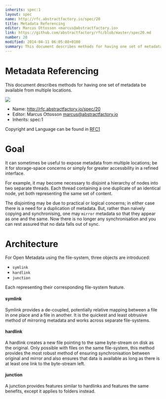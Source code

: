 ```yaml
---
inherits: spec:1
layout: spec
name: http://rfc.abstractfactory.io/spec/20
title: Metadata Referencing
editor: Marcus Ottosson <marcus@abstractfactory.io>
link: https://github.com/abstractfactory/rfc/blob/master/spec20.md
number: 20
modified: 2014-04-11 06:05:08+0100
summary: This document describes methods for having one set of metadata be available from multiple locations.
---
```


# Metadata Referencing

This document describes methods for having one set of metadata be available from multiple locations.

![](../images/20/title.png)

* Name: http://rfc.abstractfactory.io/spec/20
* Editor: Marcus Ottosson <marcus@abstractfactory.io>
* Inherits: spec:1

Copyright and Language can be found in [RFC1](http://rfc.abstractfactory.io/spec/1)

# Goal

It can sometimes be useful to expose metadata from multiple locations; be it for storage-space concerns or simply for greater accessbility in a refined interface.

For example, it may become necessary to disjoint a hierarchy of nodes into two separate threads. Each thread containing a one duplicate of an identical node, yet both representing the same set of content.

The disjointing may be due to practical or logical concerns; in either case there is a need for a duplication of metadata. But, rather than naively copying and synchronising, one may `mirror` metadata so that they appear as one and the same. Now there is no longer any synchronisation and you can rest assured that no data falls out of sync.

# Architecture

For Open Metadata using the file-system, three objects are introduced:

* `symlink`
* `hardlink`
* `junction`

Each representing their corresponding file-system feature.

#### symlink

Symlink provides a de-coupled, potentially relative mapping between a file in one place and a file in another. It is the quickest and least obtrusive method of mirroring metadata and works across separate file-systems.

#### hardlink

A hardlink creates a new file pointing to the same byte-stream on disk as the original. Only possible with files on the same file-system, this method provides the most robust method of ensuring synchronisation between original and mirror and also ensures that data is available as long as there is at least one link to the byte-stream left.

#### junction

A junction provides features similar to hardlinks and features the same benefits, except it applies to folders instead.